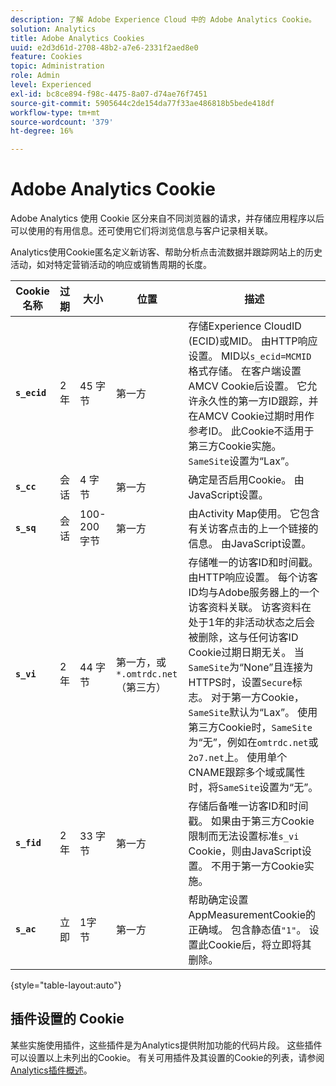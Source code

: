 ```yaml
---
description: 了解 Adobe Experience Cloud 中的 Adobe Analytics Cookie。
solution: Analytics
title: Adobe Analytics Cookies
uuid: e2d3d61d-2708-48b2-a7e6-2331f2aed8e0
feature: Cookies
topic: Administration
role: Admin
level: Experienced
exl-id: bc8ce894-f98c-4475-8a07-d74ae76f7451
source-git-commit: 5905644c2de154da77f33ae486818b5bede418df
workflow-type: tm+mt
source-wordcount: '379'
ht-degree: 16%

---
```


# Adobe Analytics Cookie

Adobe Analytics 使用 Cookie 区分来自不同浏览器的请求，并存储应用程序以后可以使用的有用信息。还可使用它们将浏览信息与客户记录相关联。

Analytics使用Cookie匿名定义新访客、帮助分析点击流数据并跟踪网站上的历史活动，如对特定营销活动的响应或销售周期的长度。

| Cookie 名称 | 过期 | 大小 | 位置 | 描述 |
| --- | --- | --- | --- | --- |
| **`s_ecid`** | 2 年 | 45 字节 | 第一方 | 存储Experience CloudID (ECID)或MID。 由HTTP响应设置。 MID以`s_ecid=MCMID`格式存储。 在客户端设置AMCV Cookie后设置。 它允许永久性的第一方ID跟踪，并在AMCV Cookie过期时用作参考ID。 此Cookie不适用于第三方Cookie实施。 `SameSite`设置为“Lax”。 |
| **`s_cc`** | 会话 | 4 字节 | 第一方 | 确定是否启用Cookie。 由JavaScript设置。 |
| **`s_sq`** | 会话 | 100-200字节 | 第一方 | 由Activity Map使用。 它包含有关访客点击的上一个链接的信息。 由JavaScript设置。 |
| **`s_vi`** | 2 年 | 44 字节 | 第一方，或`*.omtrdc.net` （第三方） | 存储唯一的访客ID和时间戳。 由HTTP响应设置。 每个访客ID均与Adobe服务器上的一个访客资料关联。 访客资料在处于1年的非活动状态之后会被删除，这与任何访客ID Cookie过期日期无关。 当`SameSite`为“None”且连接为HTTPS时，设置`Secure`标志。 对于第一方Cookie，`SameSite`默认为“Lax”。 使用第三方Cookie时，`SameSite`为“无”，例如在`omtrdc.net`或`2o7.net`上。 使用单个CNAME跟踪多个域或属性时，将`SameSite`设置为“无”。 |
| **`s_fid`** | 2 年 | 33 字节 | 第一方 | 存储后备唯一访客ID和时间戳。 如果由于第三方Cookie限制而无法设置标准`s_vi` Cookie，则由JavaScript设置。 不用于第一方Cookie实施。 |
| **`s_ac`** | 立即 | 1字节 | 第一方 | 帮助确定设置AppMeasurementCookie的正确域。 包含静态值`"1"`。 设置此Cookie后，将立即将其删除。 |

{style="table-layout:auto"}

## 插件设置的 Cookie

某些实施使用插件，这些插件是为Analytics提供附加功能的代码片段。 这些插件可以设置以上未列出的Cookie。 有关可用插件及其设置的Cookie的列表，请参阅[Analytics插件概述](https://experienceleague.adobe.com/zh-hans/docs/analytics/implementation/vars/plugins/impl-plugins)。
